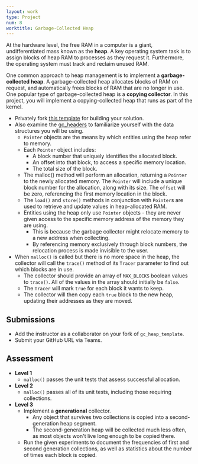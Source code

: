 ```yaml
---
layout: work
type: Project
num: 8
worktitle: Garbage-Collected Heap
---
```


At the hardware level, the free RAM in a computer is a giant, undifferentiated mass
known as the **heap**. A key operating system task is to assign blocks of heap RAM to 
processes as they request it. Furthermore, the operating system must track and reclaim 
unused RAM. 

One common approach to heap management is to implement a **garbage-collected heap**.
A garbage-collected heap allocates blocks of RAM on request, and automatically frees
blocks of RAM that are no longer in use. One popular type of garbage-collected heap
is a **copying collector**. In this project, you will implement a copying-collected 
heap that runs as part of the kernel. 

* Privately fork [this template](https://github.com/gjf2a/gc_heap_template) for 
  building your solution. 
* Also examine the [gc_headers](https://github.com/gjf2a/gc_headers)
  to familiarize yourself with the data structures you will be using.
  * `Pointer` objects are the means by which entities using the heap
  refer to memory. 
  * Each `Pointer` object includes:
    * A block number that uniquely identifies the allocated block.
    * An offset into that block, to access a specific memory location.
    * The total size of the block.
  * The malloc() method will perform an allocation, returning a `Pointer`
  to the newly allocated memory. The `Pointer` will include a unique block
  number for the allocation, along with its size. The `offset` will be zero, 
  referencing the first memory location in the block.
  * The `load()` and `store()` methods in conjunction with `Pointer`s are 
  used to retrieve and update values in heap-allocated RAM.
  * Entities using the heap only use `Pointer` objects - they are never
  given access to the specific memory address of the memory they are using.
    * This is because the garbage collector might relocate memory to a
      new address when collecting. 
    * By referencing memory exclusively through block numbers, the 
      relocation process is made invisible to the user.
* When `malloc()` is called but there is no more space in the heap,
  the collector will call the `trace()` method of its `Tracer` parameter
  to find out which blocks are in use.
  * The collector should provide an array of `MAX_BLOCKS` boolean values
    to `trace()`. All of the values in the array should initially be `false`.
  * The `Tracer` will mark `true` for each block it wants to keep.
  * The collector will then copy each `true` block to the new heap, 
    updating their addresses as they are moved.

## Submissions
* Add the instructor as a collaborator on your fork of `gc_heap_template`.
* Submit your GitHub URL via Teams.

## Assessment
* **Level 1**
  * `malloc()` passes the unit tests that assess successful allocation.
* **Level 2**
  * `malloc()` passes all of its unit tests, including those requiring collections.
* **Level 3**
  * Implement a **generational** collector.
    * Any object that survives two collections is copied into a second-generation heap segment.
    * The second-generation heap will be collected much less often, as most objects won't live
      long enough to be copied there.
  * Run the given experiments to document the frequencies of first and second generation collections,
    as well as statistics about the number of times each block is copied.